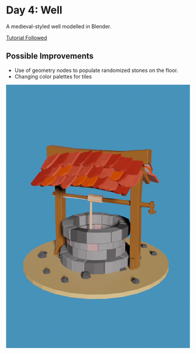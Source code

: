 # Day 4: Well

A medieval-styled well modelled in Blender.
<p><a href="https://www.youtube.com/watch?v=OlnkGCdtGEw">Tutorial Followed</a></p>

## Possible Improvements
- Use of geometry nodes to populate randomized stones on the floor.
- Changing color palettes for tiles 


<img src="https://github.com/Carbine28/Blender30/blob/main/Day4-Well/well-render-eevee.png" height="720" width="600" >

